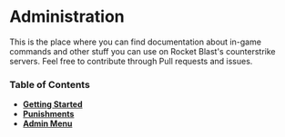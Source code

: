 # Administration
This is the place where you can find documentation about in-game commands and other stuff you can use on Rocket Blast's
counterstrike servers. Feel free to contribute through Pull requests and issues.

### Table of Contents
* **[Getting Started](getting-started.md)**   
* **[Punishments](punishments.md)**  
* **[Admin Menu](admin-menu.md)**  
